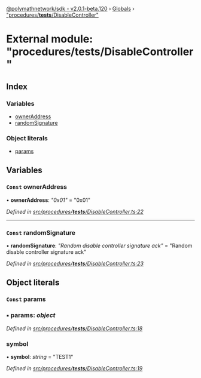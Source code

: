 [@polymathnetwork/sdk - v2.0.1-beta.120](../README.md) › [Globals](../globals.md) › ["procedures/**tests**/DisableController"](_procedures___tests___disablecontroller_.md)

# External module: "procedures/**tests**/DisableController"

## Index

### Variables

- [ownerAddress](_procedures___tests___disablecontroller_.md#const-owneraddress)
- [randomSignature](_procedures___tests___disablecontroller_.md#const-randomsignature)

### Object literals

- [params](_procedures___tests___disablecontroller_.md#const-params)

## Variables

### `Const` ownerAddress

• **ownerAddress**: _"0x01"_ = "0x01"

_Defined in [src/procedures/**tests**/DisableController.ts:22](https://github.com/PolymathNetwork/polymath-sdk/blob/1da5bc5/src/procedures/__tests__/DisableController.ts#L22)_

---

### `Const` randomSignature

• **randomSignature**: _"Random disable controller signature ack"_ = "Random disable controller signature ack"

_Defined in [src/procedures/**tests**/DisableController.ts:23](https://github.com/PolymathNetwork/polymath-sdk/blob/1da5bc5/src/procedures/__tests__/DisableController.ts#L23)_

## Object literals

### `Const` params

### ▪ **params**: _object_

_Defined in [src/procedures/**tests**/DisableController.ts:18](https://github.com/PolymathNetwork/polymath-sdk/blob/1da5bc5/src/procedures/__tests__/DisableController.ts#L18)_

### symbol

• **symbol**: _string_ = "TEST1"

_Defined in [src/procedures/**tests**/DisableController.ts:19](https://github.com/PolymathNetwork/polymath-sdk/blob/1da5bc5/src/procedures/__tests__/DisableController.ts#L19)_
